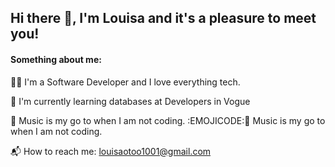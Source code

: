 ## Hi there 👋, I'm Louisa and it's a pleasure to meet you! 

 #### Something about me:
👨‍🎓 I'm a Software Developer and I love everything tech. 

🌱 I'm currently learning databases at Developers in Vogue

🔭 Music is my go to when I am not coding.
:EMOJICODE::musical_keyboard: Music is my go to when I am not coding.

📬 How to reach me: louisaotoo1001@gmail.com

<!---
Louisa-Otoo/Louisa-Otoo is a ✨ special ✨ repository because its `README.md` (this file) appears on your GitHub profile.
You can click the Preview link to take a look at your changes.
--->
